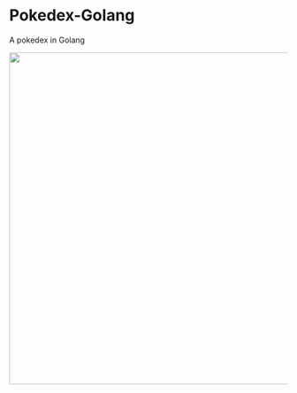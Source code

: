 # Pokedex-Golang
A pokedex in Golang

<img src="https://pbs.twimg.com/media/CnRZy5yXgAAgcD_.jpg:large" width="600" heigth="500">
